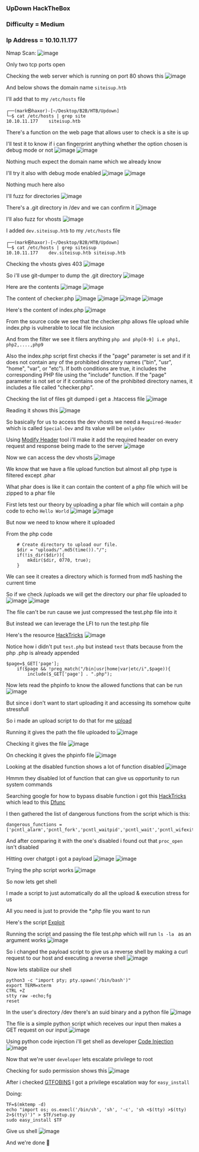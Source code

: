 <h3> UpDown HackTheBox </h3>

### Difficulty = Medium

### Ip Address = 10.10.11.177

Nmap Scan:
![image](https://user-images.githubusercontent.com/127159644/224432299-970a1bea-5924-4862-ad50-2622007b746b.png)

Only two tcp ports open 

Checking the web server which is running on port 80 shows this
![image](https://user-images.githubusercontent.com/127159644/224432541-221297d8-5a2b-4ed9-bf7f-4e2b57f45d4f.png)

And below shows the domain name `siteisup.htb`

I'll add that to my `/etc/hosts` file

```
┌──(mark㉿haxor)-[~/Desktop/B2B/HTB/Updown]
└─$ cat /etc/hosts | grep site
10.10.11.177    siteisup.htb
```

There's a function on the web page that allows user to check is a site is up 

I'll test it to know if i can fingerprint anything whether the option chosen is debug mode or not
![image](https://user-images.githubusercontent.com/127159644/224434357-2e5471ed-0fe5-4b19-9dc3-e8f6314094be.png)
![image](https://user-images.githubusercontent.com/127159644/224434500-f4a69762-ff37-460b-a0ab-74fba8c44498.png)

Nothing much expect the domain name which we already know

I'll try it also with debug mode enabled 
![image](https://user-images.githubusercontent.com/127159644/224434661-6860b141-1759-40de-87a0-4c7cb34dbf41.png)
![image](https://user-images.githubusercontent.com/127159644/224434687-7f76a876-7e81-4d74-b95d-a26d4c0f4eaf.png)

Nothing much here also 

I'll fuzz for directories
![image](https://user-images.githubusercontent.com/127159644/224436652-8d204833-fc22-4cc0-ac21-8b78b3b369e8.png)

There's a .git directory in /dev and we can confirm it
![image](https://user-images.githubusercontent.com/127159644/224441793-de13e0cb-b211-41bd-b3c4-f7eaefe42032.png)

I'll also fuzz for vhosts
![image](https://user-images.githubusercontent.com/127159644/224441820-5690914b-2daf-46a1-9370-80e2b4ae5dd0.png)

I added `dev.siteisup.htb` to my `/etc/hosts` file

```
┌──(mark㉿haxor)-[~/Desktop/B2B/HTB/Updown]
└─$ cat /etc/hosts | grep siteisup
10.10.11.177    dev.siteisup.htb siteisup.htb
```

Checking the vhosts gives 403
![image](https://user-images.githubusercontent.com/127159644/224442179-1ad1da39-1875-4974-ae7c-7354f6d60166.png)

So i'll use git-dumper to dump the .git directory 
![image](https://user-images.githubusercontent.com/127159644/224442398-6c40dc1d-077c-42f6-bc9f-b39b0821b2f7.png)

Here are the contents
![image](https://user-images.githubusercontent.com/127159644/224442568-0db1dc31-21c8-4894-96ae-e303767e4ff6.png)
![image](https://user-images.githubusercontent.com/127159644/224442624-64491895-6d3c-498e-b605-10f65d75ad3d.png)

The content of checker.php
![image](https://user-images.githubusercontent.com/127159644/224442942-03e929f7-d240-415f-ba69-fc649d2fb20e.png)
![image](https://user-images.githubusercontent.com/127159644/224442969-b8784c0c-1143-4c5e-af10-21f2df3869d7.png)
![image](https://user-images.githubusercontent.com/127159644/224443004-b91ba34d-75bf-416b-81e0-95df7d2c8d4c.png)
![image](https://user-images.githubusercontent.com/127159644/224443034-3241d735-a162-48dc-b5d9-4933b22fbb21.png)

Here's the content of index.php
![image](https://user-images.githubusercontent.com/127159644/224443081-4d94935a-d38e-416d-8457-172703bd5c77.png)

From the source code we see that the checker.php allows file upload while index.php is vulnerable to local file inclusion

And from the filter we see it filers anything `php and php[0-9] i.e php1, php2,....,php9` 

Also the index.php script first checks if the "page" parameter is set and if it does not contain any of the prohibited directory names ("bin", "usr", "home", "var", or "etc"). If both conditions are true, it includes the corresponding PHP file using the "include" function. If the "page" parameter is not set or if it contains one of the prohibited directory names, it includes a file called "checker.php".

Checking the list of files git dumped i get a .htaccess file
![image](https://user-images.githubusercontent.com/127159644/224446678-4e61fb8c-b127-4435-a4ea-98d51885b748.png)

Reading it shows this
![image](https://user-images.githubusercontent.com/127159644/224446770-bcc16091-6f93-4d84-a4a1-834dd3b719f8.png)

So basically for us to access the dev vhosts we need a `Required-Header` which is called `Special-Dev` and its value will be `only4dev`

Using [Modify Header](https://addons.mozilla.org/en-US/firefox/addon/modify-header-value/) tool i'll make it add the required header on every request and response being made to the server
![image](https://user-images.githubusercontent.com/127159644/224447447-80699647-f5a5-4ad0-a21d-72cf0dcad997.png)

Now we can access the dev vhosts
![image](https://user-images.githubusercontent.com/127159644/224447524-1e8bc941-4823-4b05-893f-29f1ed680998.png)

We know that we have a file upload function but almost all php type is filtered except .phar

What phar does is like it can contain the content of a php file which will be zipped to a phar file

First lets test our theory by uploading a phar file which will contain a php code to echo `Hello World`
![image](https://user-images.githubusercontent.com/127159644/224447909-38317b9e-01ca-48ca-a5fb-fd161a3f7c70.png)
![image](https://user-images.githubusercontent.com/127159644/224447971-edc1b6f7-9d45-4283-ab46-13d3aa3bd58e.png)

But now we need to know where it uploaded

From the php code 

```
	# Create directory to upload our file.
	$dir = "uploads/".md5(time())."/";
	if(!is_dir($dir)){
        mkdir($dir, 0770, true);
    }
```
We can see it creates a directory which is formed from md5 hashing the current time

So if we check /uploads we will get the directory our phar file uploaded to
![image](https://user-images.githubusercontent.com/127159644/224448477-a2fb6f4c-76e7-4917-a0e9-7e372496b620.png)
![image](https://user-images.githubusercontent.com/127159644/224448494-47a3043d-d166-4580-b291-840aa1121546.png)

The file can't be run cause we just compressed the test.php file into it

But instead we can leverage the LFI to run the test.php file

Here's the resource [HackTricks](https://book.hacktricks.xyz/pentesting-web/file-inclusion#phar)
![image](https://user-images.githubusercontent.com/127159644/224450453-be017aa6-4a90-491a-a3cc-8401b259ecb4.png)

Notice how i didn't put `test.php` but instead `test` thats because from the php .php is already appended

```
$page=$_GET['page'];
	if($page && !preg_match("/bin|usr|home|var|etc/i",$page)){
		include($_GET['page'] . ".php");
 ```
 
 Now lets read the phpinfo to know the allowed functions that can be run
 ![image](https://user-images.githubusercontent.com/127159644/224450661-0243739e-353b-4047-a0a9-6bd8b283652e.png)

But since i don't want to start uploading it and accessing its somehow quite stressfull 

So i made an upload script to do that for me [upload](https://github.com/markuched13/markuched13.github.io/blob/main/solvescript/htb/b2b/updown/upload.py)

Running it gives the path the file uploaded to 
![image](https://user-images.githubusercontent.com/127159644/224455284-84bd1b0f-eaaf-4dfd-9cbf-fbc7b6ed1467.png)

Checking it gives the file 
![image](https://user-images.githubusercontent.com/127159644/224455334-354f116c-17fc-46f6-83ef-00a24a694f5d.png)

On checking it gives the phpinfo file
![image](https://user-images.githubusercontent.com/127159644/224455443-92471919-2c2a-42b6-aaae-531040fb072a.png)

Looking at the disabled function shows a lot of function disabled
![image](https://user-images.githubusercontent.com/127159644/224455544-d6a4e6f6-f149-494d-9390-e14c71ef4cb6.png)

Hmmm they disabled lot of function that can give us opportunity to run system commands

Searching google for how to bypass disable function i got this [HackTricks](https://book.hacktricks.xyz/network-services-pentesting/pentesting-web/php-tricks-esp/php-useful-functions-disable_functions-open_basedir-bypass) which lead to this [Dfunc](https://github.com/teambi0s/dfunc-bypasser) 

I then gathered the list of dangerous functions from the script which is this:

```
dangerous_functions = ['pcntl_alarm','pcntl_fork','pcntl_waitpid','pcntl_wait','pcntl_wifexited','pcntl_wifstopped','pcntl_wifsignaled','pcntl_wifcontinued','pcntl_wexitstatus','pcntl_wtermsig','pcntl_wstopsig','pcntl_signal','pcntl_signal_get_handler','pcntl_signal_dispatch','pcntl_get_last_error','pcntl_strerror','pcntl_sigprocmask','pcntl_sigwaitinfo','pcntl_sigtimedwait','pcntl_exec','pcntl_getpriority','pcntl_setpriority','pcntl_async_signals','error_log','system','exec','shell_exec','popen','proc_open','passthru','link','symlink','syslog','ld','mail']
```

And after comparing it with the one's disabled i found out that `proc_open` isn't disabled 

Hitting over chatgpt i got a payload
![image](https://user-images.githubusercontent.com/127159644/224456235-56fcfe24-75ae-4800-8c45-504bbf397ad8.png)
![image](https://user-images.githubusercontent.com/127159644/224456245-ce24841d-2f49-4237-b820-73e88db71c0a.png)

Trying the php script works 
![image](https://user-images.githubusercontent.com/127159644/224456280-bf6aa49f-37ae-4f83-bfb0-3f6f4121027f.png)

So now lets get shell

I made a script to just automatically do all the upload & execution stress for us 

All you need is just to provide the *.php file you want to run

Here's the script [Exploit](https://github.com/markuched13/markuched13.github.io/blob/main/solvescript/htb/b2b/updown/exploit.py)

Running the script and passing the file test.php which will run `ls -la ` as an argument works
![image](https://user-images.githubusercontent.com/127159644/224458031-58b03801-5796-497b-9ed9-65632f4b452b.png)

So i changed the payload script to give us a reverse shell by making a curl request to our host and executing a reverse shell 
![image](https://user-images.githubusercontent.com/127159644/224458309-c26533ea-760a-47d3-9d5f-90319023f770.png)

Now lets stabilize our shell

```
python3 -c "import pty; pty.spawn('/bin/bash')"
export TERM=xterm
CTRL +Z
stty raw -echo;fg
reset
```

In the user's directory /dev there's an suid binary and a python file
![image](https://user-images.githubusercontent.com/127159644/224458942-fd737115-2ddd-47a5-8be5-a88f2ab4ca67.png)

The file is a simple python script which receives our input then makes a GET request on our input
![image](https://user-images.githubusercontent.com/127159644/224459018-ff8d5252-abc5-4247-851f-a1a0e9b004d3.png)

Using python code injection i'll get shell as developer [Code Injection](https://research.cs.wisc.edu/mist/SoftwareSecurityCourse/Chapters/3_8_3-Code-Injections.pdf)
![image](https://user-images.githubusercontent.com/127159644/224459098-fbe91ebb-3b97-442c-bd29-b7fc7d40e04b.png)

Now that we're user `developer` lets escalate privilege to root 

Checking for sudo permission shows this
![image](https://user-images.githubusercontent.com/127159644/224459347-8dce3e39-bee8-4037-9733-7b06bcc75e17.png)

After i checked [GTFOBINS](https://gtfobins.github.io/gtfobins/easy_install/#sudo) I got a privilege escalation way for `easy_install`

Doing:

```
TF=$(mktemp -d)
echo "import os; os.execl('/bin/sh', 'sh', '-c', 'sh <$(tty) >$(tty) 2>$(tty)')" > $TF/setup.py
sudo easy_install $TF
```

Give us shell 
![image](https://user-images.githubusercontent.com/127159644/224459457-34162262-9d26-4b6f-a657-b491e0957ee5.png)


And we're done 🌝



